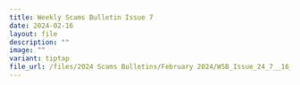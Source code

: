 ```yaml
---
title: Weekly Scams Bulletin Issue 7
date: 2024-02-16
layout: file
description: ""
image: ""
variant: tiptap
file_url: /files/2024 Scams Bulletins/February 2024/WSB_Issue_24_7__16_Feb_.pdf
---
```

